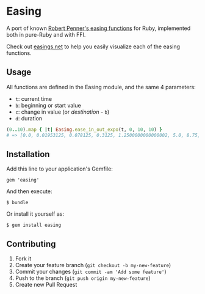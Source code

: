 # Easing

A port of known [Robert Penner's easing
functions](http://www.robertpenner.com/easing/) for Ruby, implemented both in
pure-Ruby and with FFI.

Check out [easings.net](http://easings.net/) to help you easily visualize each
of the easing functions.

## Usage

All functions are defined in the Easing module, and the same 4 parameters:

  * `t`: current time
  * `b`: beginning or start value
  * `c`: change in value (or *destination* - `b`)
  * `d`: duration

```ruby
(0..10).map { |t| Easing.ease_in_out_expo(t, 0, 10, 10) }
# => [0.0, 0.01953125, 0.078125, 0.3125, 1.2500000000000002, 5.0, 8.75, 9.6875, 9.921875, 9.98046875, 10.0]
```

## Installation

Add this line to your application's Gemfile:

    gem 'easing'

And then execute:

    $ bundle

Or install it yourself as:

    $ gem install easing

## Contributing

1. Fork it
2. Create your feature branch (`git checkout -b my-new-feature`)
3. Commit your changes (`git commit -am 'Add some feature'`)
4. Push to the branch (`git push origin my-new-feature`)
5. Create new Pull Request
